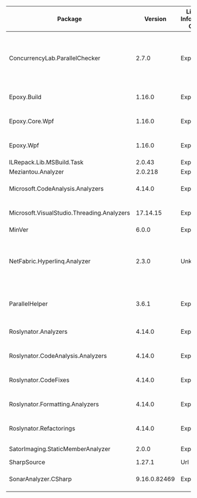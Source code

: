 | Package                                    | Version      | License Information Origin | License Expression                                              | License Url                                                     | Copyright                                                                                  | Authors                                           | Package Project Url                                          | Error                                                  | Error Context                                                                                        |
| ------------------------------------------ | ------------ | -------------------------- | --------------------------------------------------------------- | --------------------------------------------------------------- | ------------------------------------------------------------------------------------------ | ------------------------------------------------- | ------------------------------------------------------------ | ------------------------------------------------------ | ---------------------------------------------------------------------------------------------------- |
| ConcurrencyLab.ParallelChecker             | 2.7.0        | Expression                 | MIT                                                             | https://licenses.nuget.org/MIT                                  | Copyright © 2017-2022 Prof. Dr. Luc Bläser, OST - Ostschweizer Fachhochschule, Switzerland | Prof. Dr. Luc Bläser                              | https://github.com/blaeser/parallelchecker                   |                                                        |                                                                                                      |
| Epoxy.Build                                | 1.16.0       | Expression                 | Apache-2.0                                                      | https://licenses.nuget.org/Apache-2.0                           | Copyright (c) Kouji Matsui                                                                 | Kouji Matsui (@kozy_kekyo, @kekyo@mastodon.cloud) | https://github.com/kekyo/Epoxy.git                           |                                                        |                                                                                                      |
| Epoxy.Core.Wpf                             | 1.16.0       | Expression                 | Apache-2.0                                                      | https://licenses.nuget.org/Apache-2.0                           | Copyright (c) Kouji Matsui                                                                 | Kouji Matsui (@kozy_kekyo, @kekyo@mastodon.cloud) | https://github.com/kekyo/Epoxy.git                           |                                                        |                                                                                                      |
| Epoxy.Wpf                                  | 1.16.0       | Expression                 | Apache-2.0                                                      | https://licenses.nuget.org/Apache-2.0                           | Copyright (c) Kouji Matsui                                                                 | Kouji Matsui (@kozy_kekyo, @kekyo@mastodon.cloud) | https://github.com/kekyo/Epoxy.git                           |                                                        |                                                                                                      |
| ILRepack.Lib.MSBuild.Task                  | 2.0.43       | Expression                 | MIT                                                             | https://licenses.nuget.org/MIT                                  | RBSoft                                                                                     | RBSoft                                            | https://github.com/ravibpatel/ILRepack.Lib.MSBuild.Task      |                                                        |                                                                                                      |
| Meziantou.Analyzer                         | 2.0.218      | Expression                 | MIT                                                             | https://licenses.nuget.org/MIT                                  |                                                                                            | meziantou                                         | https://github.com/meziantou/Meziantou.Analyzer              |                                                        |                                                                                                      |
| Microsoft.CodeAnalysis.Analyzers           | 4.14.0       | Expression                 | MIT                                                             | https://licenses.nuget.org/MIT                                  | © Microsoft Corporation. All rights reserved.                                              | Microsoft                                         | https://github.com/dotnet/roslyn                             |                                                        |                                                                                                      |
| Microsoft.VisualStudio.Threading.Analyzers | 17.14.15     | Expression                 | MIT                                                             | https://licenses.nuget.org/MIT                                  | © Microsoft Corporation. All rights reserved.                                              | Microsoft                                         | https://microsoft.github.io/vs-threading/                    |                                                        |                                                                                                      |
| MinVer                                     | 6.0.0        | Expression                 | Apache-2.0                                                      | https://licenses.nuget.org/Apache-2.0                           |                                                                                            | MinVer                                            | https://github.com/adamralph/minver                          |                                                        |                                                                                                      |
| NetFabric.Hyperlinq.Analyzer               | 2.3.0        | Unknown                    |                                                                 | https://aka.ms/deprecateLicenseUrl                              | Copyright 2019-2023 Antao Almada                                                           | Antao Almada                                      |                                                              | Validation for licenses of type File not yet supported | D:\projects\ymm4plugins\YMM4PerfMonitorPlugin\src\YMM4PerfMonitorPlugin\YMM4PerfMonitorPlugin.csproj |
| ParallelHelper                             | 3.6.1        | Expression                 | GPL-3.0-only                                                    | https://licenses.nuget.org/GPL-3.0-only                         | Copyright (C) 2022 - 2023  Christoph Amrein                                                | Christoph Amrein                                  | https://github.com/Concurrency-Lab/ParallelHelper            |                                                        |                                                                                                      |
| Roslynator.Analyzers                       | 4.14.0       | Expression                 | Apache-2.0                                                      | https://licenses.nuget.org/Apache-2.0                           | Copyright (c) 2016-2023 Josef Pihrt                                                        | Josef Pihrt                                       | https://github.com/dotnet/roslynator                         |                                                        |                                                                                                      |
| Roslynator.CodeAnalysis.Analyzers          | 4.14.0       | Expression                 | Apache-2.0                                                      | https://licenses.nuget.org/Apache-2.0                           | Copyright (c) 2016-2023 Josef Pihrt                                                        | Josef Pihrt                                       | https://github.com/dotnet/roslynator                         |                                                        |                                                                                                      |
| Roslynator.CodeFixes                       | 4.14.0       | Expression                 | Apache-2.0                                                      | https://licenses.nuget.org/Apache-2.0                           | Copyright (c) 2016-2024 Josef Pihrt                                                        | Josef Pihrt                                       | https://github.com/dotnet/roslynator                         |                                                        |                                                                                                      |
| Roslynator.Formatting.Analyzers            | 4.14.0       | Expression                 | Apache-2.0                                                      | https://licenses.nuget.org/Apache-2.0                           | Copyright (c) 2016-2023 Josef Pihrt                                                        | Josef Pihrt                                       | https://github.com/dotnet/roslynator                         |                                                        |                                                                                                      |
| Roslynator.Refactorings                    | 4.14.0       | Expression                 | Apache-2.0                                                      | https://licenses.nuget.org/Apache-2.0                           | Copyright (c) 2016-2024 Josef Pihrt                                                        | Josef Pihrt                                       | https://github.com/dotnet/roslynator                         |                                                        |                                                                                                      |
| SatorImaging.StaticMemberAnalyzer          | 2.0.0        | Expression                 | MIT                                                             | https://licenses.nuget.org/MIT                                  | (c) 2024 Sator Imaging                                                                     | Sator Imaging                                     | https://x.com/sator_imaging                                  |                                                        |                                                                                                      |
| SharpSource                                | 1.27.1       | Url                        | https://github.com/Vannevelj/SharpSource/blob/master/LICENSE.md | https://github.com/Vannevelj/SharpSource/blob/master/LICENSE.md | Copyright                                                                                  | Jeroen Vannevel                                   | https://github.com/Vannevelj/SharpSource                     |                                                        |                                                                                                      |
| SonarAnalyzer.CSharp                       | 9.16.0.82469 | Expression                 | LGPL-3.0-only                                                   | https://licenses.nuget.org/LGPL-3.0-only                        | Copyright © 2015-2023 SonarSource SA                                                       | SonarSource                                       | https://redirect.sonarsource.com/doc/sonar-visualstudio.html |                                                        |                                                                                                      |
